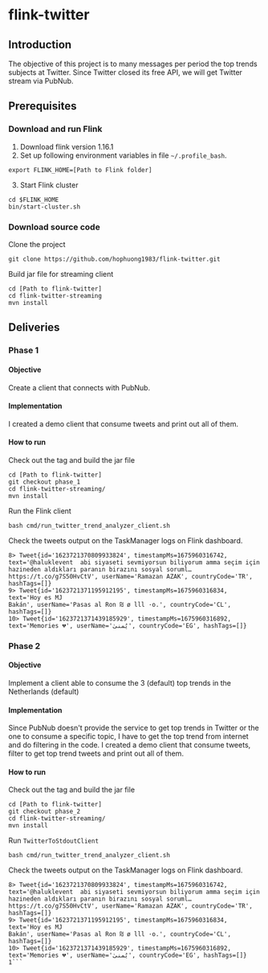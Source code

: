 # flink-twitter
## Introduction
The objective of this project is to many messages per period the top trends subjects at Twitter. Since Twitter closed its free API, we will get Twitter stream via PubNub.

## Prerequisites
### Download and run Flink
1. Download flink version 1.16.1
2. Set up following environment variables in file `~/.profile_bash`.
```
export FLINK_HOME=[Path to Flink folder]
```
3. Start Flink cluster
```
cd $FLINK_HOME
bin/start-cluster.sh
```
### Download source code
Clone the project
```
git clone https://github.com/hophuong1983/flink-twitter.git
```
Build jar file for streaming client
```
cd [Path to flink-twitter]
cd flink-twitter-streaming
mvn install
```
## Deliveries
### Phase 1
#### Objective
Create a client that connects with PubNub.
#### Implementation
I created a demo client that consume tweets and print out all of them. 
#### How to run
Check out the tag and build the jar file
```
cd [Path to flink-twitter]
git checkout phase_1
cd flink-twitter-streaming/
mvn install
```
Run the Flink client
```
bash cmd/run_twitter_trend_analyzer_client.sh 
```
Check the tweets output on the TaskManager logs on Flink dashboard.
```
8> Tweet{id='1623721370809933824', timestampMs=1675960316742, text='@haluklevent  abi siyaseti sevmiyorsun biliyorum amma seçim için hazineden aldıkları paranın birazını sosyal soruml… https://t.co/g7S50HvCtV', userName='Ramazan AZAK', countryCode='TR', hashTags=[]}
9> Tweet{id='1623721371195912195', timestampMs=1675960316834, text='Hoy es MJ 
Bakán', userName='Pasas al Ron ₪ ø lll ·o.', countryCode='CL', hashTags=[]}
10> Tweet{id='1623721371439185929', timestampMs=1675960316892, text='Memories 💔', userName='يُمنىٰ', countryCode='EG', hashTags=[]}
```
### Phase 2
#### Objective
Implement a client able to consume the 3 (default) top trends in the Netherlands (default)
#### Implementation
Since PubNub doesn't provide the service to get top trends in Twitter or the one to consume a specific topic, 
I have to get the top trend from internet and do filtering in the code.
I created a demo client that consume tweets, filter to get top trend
tweets and print out all of them. 
#### How to run
Check out the tag and build the jar file
```
cd [Path to flink-twitter]
git checkout phase_2
cd flink-twitter-streaming/
mvn install
```
Run `TwitterToStdoutClient`
```
bash cmd/run_twitter_trend_analyzer_client.sh
```
Check the tweets output on the TaskManager logs on Flink dashboard.
```
8> Tweet{id='1623721370809933824', timestampMs=1675960316742, text='@haluklevent  abi siyaseti sevmiyorsun biliyorum amma seçim için hazineden aldıkları paranın birazını sosyal soruml… https://t.co/g7S50HvCtV', userName='Ramazan AZAK', countryCode='TR', hashTags=[]}
9> Tweet{id='1623721371195912195', timestampMs=1675960316834, text='Hoy es MJ
Bakán', userName='Pasas al Ron ₪ ø lll ·o.', countryCode='CL', hashTags=[]}
10> Tweet{id='1623721371439185929', timestampMs=1675960316892, text='Memories 💔', userName='يُمنىٰ', countryCode='EG', hashTags=[]}
1```